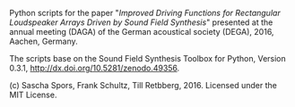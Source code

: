 Python scripts for the paper "*Improved Driving Functions for Rectangular Loudspeaker 
Arrays Driven by Sound Field Synthesis*" presented at the annual meeting (DAGA) 
of the German acoustical society (DEGA), 2016, Aachen, Germany.

The scripts base on the Sound Field Synthesis Toolbox for Python, Version 0.3.1,
http://dx.doi.org/10.5281/zenodo.49356.

(c) Sascha Spors, Frank Schultz, Till Retbberg, 2016. Licensed under the
MIT License.
